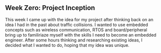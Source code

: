 ## Week Zero: Project Inception

This week I came up with the idea for my project after thinking back on an idea I had in the past about traffic collisions. I wanted to use embedded concepts such as wireless communication, RTOS and board/peripheral bring up to familiriaze myself with the skills I need to become an embedded engineer. After some hours thinking and researching existing ideas, I decided what I wanted to do, hoping that my idea was unique.